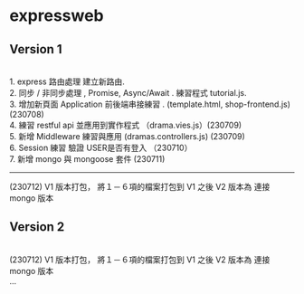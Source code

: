 # expressweb <br/>
<h2> Version 1 </h2> <br/>
1. express 路由處理 建立新路由. <br/>
2. 同步 / 非同步處理 , Promise, Async/Await . 練習程式 tutorial.js. <br/>
3. 增加新頁面 Application 前後端串接練習 . (template.html, shop-frontend.js)  (230708) <br/>
4. 練習 restful api 並應用到實作程式 （drama.vies.js）(230709)<br/>
5. 新增 Middleware 練習與應用 (dramas.controllers.js) (230709)<br/>
6. Session 練習 驗證 USER是否有登入 （230710）</br>
7. 新增 mongo 與 mongoose 套件 (230711)</br>
<hr/> (230712) V1 版本打包， 將１－６項的檔案打包到 V1 之後 V2 版本為 連接 mongo 版本</br>
<h2> Version 2 </h2></br>
(230712) V1 版本打包， 將１－６項的檔案打包到 V1 之後 V2 版本為 連接 mongo 版本</br>
...
